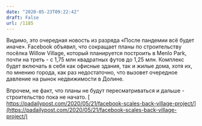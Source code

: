 ```yaml
---
date: "2020-05-23T09:22:42"
draft: False
url: /1185
---
```


Видимо, это очередная новость из разряда «После пандемии всё будет иначе». Facebook объявил, что сокращает планы по строительству посёлка Willow Village, который планируется построить в Menlo Park, почти на треть - с 1,75 млн квадратных футов до 1,25 млн. Комплекс будет включать в себя как офисные здания, так и жилые дома, хотя их, по мнению города, как раз недостаточно, что вызовет очередное давление на рынок недвижимости в Долине. 

Впрочем, не факт, что планы не будут пересматриваться и дальше - строительство пока не начато. 
[
https://padailypost.com/2020/05/21/facebook-scales-back-village-project/](https://padailypost.com/2020/05/21/facebook-scales-back-village-project/)
